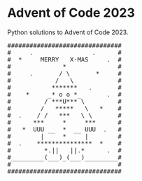 # Advent of Code 2023
Python solutions to Advent of Code 2023.

<pre>
###############################
#     .                .      #
#  *     MERRY   X-MAS     .  #
#              *              #
#     .       / \       *     #
#            /   \            #
#           *******   .       #
#    *     _* o o *_       .  #
#         / ***U*** \         #
#        /   *****   \   *    #
#  .    / /   ***   \ \       #
#      ***     *     ***      #
#   *  UUU __  *  __ UUU  .   #
#        |     *     |        #
#  .    ***************  *    #
#         *.||   ||.*      .  #
#_________(___)_(___)_________#
#                             #
###############################
</pre>

